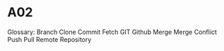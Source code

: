 # A02
Glossary:
Branch
Clone
Commit
Fetch
GIT
Github
Merge
Merge Conflict
Push
Pull
Remote
Repository
